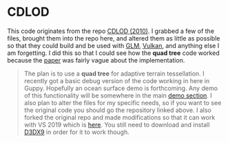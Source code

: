 # CDLOD
This code originates from the repo [CDLOD (2010)](http://github.com/fstrugar/CDLOD). I grabbed a few of the files, brought them into the repo here, and altered them as little as possible so that they could build and be used with [GLM](https://glm.g-truc.net/0.9.4/api/index.html), [Vulkan](https://vulkan.lunarg.com/home/welcome), and anything else I am forgetting. I did this so that I could see how the **quad tree** code worked because the [paper](https://github.com/fstrugar/CDLOD/blob/master/cdlod_paper_latest.pdf) was fairly vague about the implementation.

> The plan is to use a **quad tree** for adaptive terrain tessellation. I recently got a basic debug version of the code working in here in Guppy. Hopefully an ocean surface demo is forthcoming. Any demo of this functionality will be somewhere in the main [demo section](https://github.com/w103csh/GuppyVulkan#rendering). I also plan to alter the files for my specific needs, so if you want to see the original code you should go the repository linked above. I also forked the original repo and made modifications so that it can work with VS 2019 which is [here](https://github.com/w103csh/CDLOD). You still need to download and install [D3DX9](https://www.microsoft.com/en-us/download/details.aspx?id=8109) in order for it to work though.
